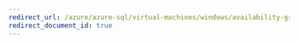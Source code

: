 ```yaml
---
redirect_url: /azure/azure-sql/virtual-machines/windows/availability-group-az-cli-configure-md
redirect_document_id: true
---
```

